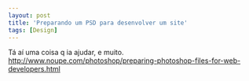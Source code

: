 ```yaml
---
layout: post
title: 'Preparando um PSD para desenvolver um site'
tags: [Design]
---
```


Tá aí uma coisa q ia ajudar, e muito.<br>
<http://www.noupe.com/photoshop/preparing-photoshop-files-for-web-developers.html>
